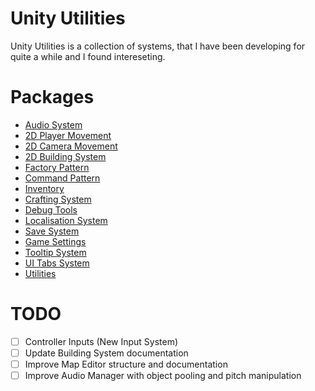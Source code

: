 # Unity Utilities
Unity Utilities is a collection of systems, that I have been developing for quite a while and I found intereseting.

# Packages
- [Audio System](https://github.com/goralczm/Unity-Utilities/tree/main/Assets/_Scripts/Audio%20System)
- [2D Player Movement](https://github.com/goralczm/Unity-Utilities/tree/main/Assets/_Scripts/PlayerMovement)
- [2D Camera Movement](https://github.com/goralczm/Unity-Utilities/tree/main/Assets/_Scripts/Camera%20Movement)
- [2D Building System](https://github.com/goralczm/Unity-Utilities/tree/main/Assets/_Scripts/Building%20System)
- [Factory Pattern](https://github.com/goralczm/Unity-Utilities/tree/main/Assets/_Scripts/Factory%20Pattern)
- [Command Pattern](https://github.com/goralczm/Unity-Utilities/tree/main/Assets/_Scripts/Command%20Pattern)
- [Inventory](https://github.com/goralczm/Unity-Utilities/tree/main/Assets/_Scripts/Inventory)
- [Crafting System](https://github.com/goralczm/Unity-Utilities/tree/main/Assets/_Scripts/Crafting%20System)
- [Debug Tools](https://github.com/goralczm/Unity-Utilities/tree/main/Assets/_Scripts/Debug)
- [Localisation System](https://github.com/goralczm/Unity-Utilities/tree/main/Assets/_Scripts/Localisation%20System)
- [Save System](https://github.com/goralczm/Unity-Utilities/tree/main/Assets/_Scripts/Save%20System)
- [Game Settings](https://github.com/goralczm/Unity-Utilities/tree/main/Assets/_Scripts/Settings)
- [Tooltip System](https://github.com/goralczm/Unity-Utilities/tree/main/Assets/_Scripts/Tooltip%20System)
- [UI Tabs System](https://github.com/goralczm/Unity-Utilities/tree/main/Assets/_Scripts/UI%20Tab%20System)
- [Utilities](https://github.com/goralczm/Unity-Utilities/tree/main/Assets/_Scripts/Utilities)

# TODO
- [ ] Controller Inputs (New Input System)
- [ ] Update Building System documentation
- [ ] Improve Map Editor structure and documentation
- [ ] Improve Audio Manager with object pooling and pitch manipulation

